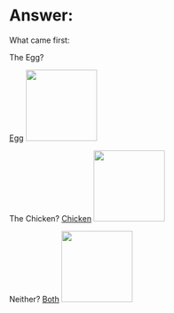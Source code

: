 <!DOCTYPE html>
<html>
<head>
<title>The Egg or The Chicken</title>
</head>
<body>

<h1>Answer:</h1>
<p>What came first: </p>
<p> The Egg?</p>
<a href=“file:///Users/DM/Desktop/websites_art74/egg.htm”>Egg</a>
<img src=/Users/DM/Desktop/websites_art74/ch_eg/instagram_egg.jpg
style="width:128px;height:128px;">

<p> The Chicken?
<a href=“file:///Users/DM/Desktop/websites_art74/chicken.htm”>Chicken</a>
<img src=/Users/DM/Desktop/websites_art74/ch_eg/hen.jpg
style="width:128px;height:128px;">

<p> Neither?
<a href=“file:///Users/DM/Desktop/websites_art74/neither.htm”>Both</a>
<img src=/Users/DM/Desktop/websites_art74/ch_eg/5a8f097f1e000017087ac8b2.jpg
style="width:128px;height:128px;">

</body>
</html>

